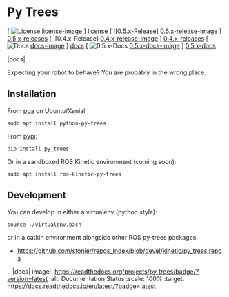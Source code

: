 # Py Trees

[ ![License] [license-image] ] [license]
[ ![0.5.x-Release] [0.5.x-release-image] ] [0.5.x-releases]
[ ![0.4.x-Release] [0.4.x-release-image] ] [0.4.x-releases]
[ ![Docs] [docs-image] ] [docs]
[ ![0.5.x-Docs] [0.5.x-docs-image] ] [0.5.x-docs]

|docs|

[license-image]: https://img.shields.io/badge/License-BSD%203--Clause-blue.svg?style=plastic
[license]: LICENSE

[0.5.x-release-image]: http://img.shields.io/badge/release-0.5.x-green.svg?style=plastic
[0.5.x-releases]: https://github.com/stonier/py_trees/tree/release/0.5-kinetic
[0.4.x-release-image]: http://img.shields.io/badge/release-0.4.x-green.svg?style=plastic
[0.4.x-releases]: https://github.com/stonier/py_trees/tree/release/0.4-indigo-kinetic
[docs-image]: http://img.shields.io/badge/docs-latest-blue.svg?style=plastic
[docs]: http://py-trees.readthedocs.io/en/latest
[0.5.x-docs-image]: http://img.shields.io/badge/docs-0.5.x-blue.svg?style=plastic
[0.5.x-docs]: http://py-trees.readthedocs.io/en/release-0.5-kinetic/

Expecting your robot to behave? You are probably in the wrong place.

## Installation

From [ppa](https://launchpad.net/~d-stonier/+archive/ubuntu/snorriheim) on Ubuntu/Xenial

```
sudo apt install python-py-trees
```

From [pypi](https://pypi.python.org/pypi/py_trees):

```
pip install py_trees
```

Or in a sandboxed ROS Kinetic environment (coming soon):

```
sudo apt install ros-kinetic-py-trees
```

## Development

You can develop in either a virtualenv (python style):

```
source ./virtualenv.bash
```

or in a catkin environment alongside other ROS py-trees packages:

* https://github.com/stonier/repos_index/blob/devel/kinetic/py_trees.repos



.. |docs| image:: https://readthedocs.org/projects/py_trees/badge/?version=latest
    :alt: Documentation Status
    :scale: 100%
    :target: https://docs.readthedocs.io/en/latest/?badge=latest
